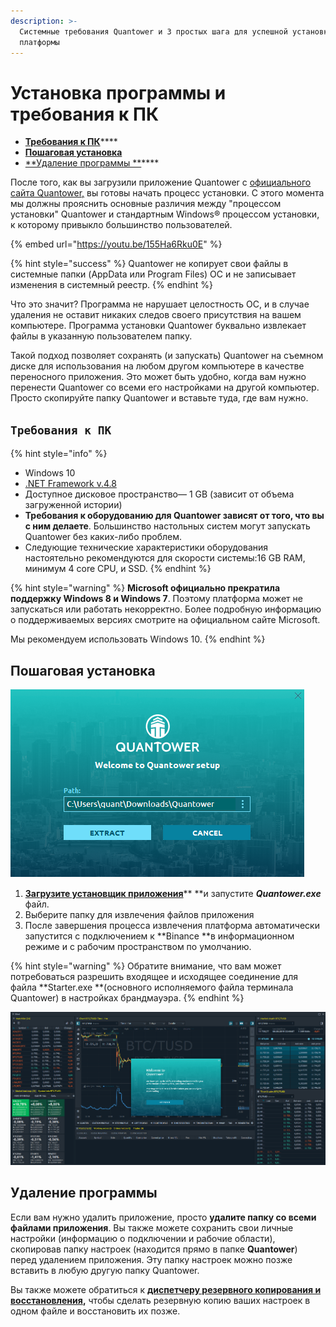 ```yaml
---
description: >-
  Системные требования Quantower и 3 простых шага для успешной установки
  платформы
---
```


# Установка программы и требования к ПК

* [**Требования к ПК**](installation.md#trebovaniya-k-pk)****
* ****[**Пошаговая установка**](installation.md#poshagovaya-ustanovka)****
* [**Удаление программы **](installation.md#udalenie-programmy)****

После того, как вы загрузили приложение Quantower с [официального сайта Quantower,](https://www.quantower.com) вы готовы начать процесс установки. С этого момента мы должны прояснить основные различия между "процессом установки" Quantower и стандартным Windows® процессом установки, к которому привыкло большинство пользователей.

{% embed url="https://youtu.be/155Ha6Rku0E" %}

{% hint style="success" %}
Quantower не копирует свои файлы в системные папки (AppData или Program Files) ОС и не записывает изменения в системный реестр.
{% endhint %}

Что это значит? Программа не нарушает целостность ОС, и в случае удаления не оставит никаких следов своего присутствия на вашем компьютере. Программа установки Quantower буквально извлекает файлы в указанную пользователем папку.

Такой подход позволяет сохранять (и запускать) Quantower на съемном диске для использования на любом другом компьютере в качестве переносного приложения. Это может быть удобно, когда вам нужно перенести Quantower со всеми его настройками на другой компьютер. Просто скопируйте папку Quantower и вставьте туда, где вам нужно.

## `Требования к ПК`

{% hint style="info" %}
* Windows 10
* [.NET Framework v.4.8](https://dotnet.microsoft.com/download/dotnet-framework/thank-you/net48-web-installer)
* Доступное дисковое пространство— 1 GB (зависит от объема загруженной истории)
* **Требования к оборудованию для Quantower зависят от того, что вы с ним делаете**. Большинство настольных систем могут запускать Quantower без каких-либо проблем.
* Следующие технические характеристики оборудования настоятельно рекомендуются для скорости системы:16 GB RAM, минимум  4 core CPU, и SSD.
{% endhint %}

{% hint style="warning" %}
**Microsoft официально прекратила поддержку Windows 8 и Windows 7**. Поэтому платформа может не запускаться или работать некорректно. Более подробную информацию о поддерживаемых версиях смотрите на официальном сайте Microsoft.

Мы рекомендуем использовать Windows 10.
{% endhint %}

## Пошаговая установка

![Экран установщика Quantower](../.gitbook/assets/extract-files-quantower.png)

1. [**Загрузите установщик приложения**](https://updates.quantower.com/Quantower/x64/latest/Quantower.exe)** **и запустите _**Quantower.exe**_ файл.
2. Выберите папку для извлечения файлов приложения
3. После завершения процесса извлечения платформа автоматически запустится с подключением к **Binance **в информационном режиме и с рабочим пространством по умолчанию.

{% hint style="warning" %}
Обратите внимание, что вам может потребоваться разрешить входящее и исходящее соединение для файла **Starter.exe **(основного исполняемого файла терминала Quantower) в настройках брандмауэра.
{% endhint %}

![](../.gitbook/assets/default-workspace.png)

## Удаление программы

Если вам нужно удалить приложение, просто **удалите папку со всеми файлами приложения**. Вы также можете сохранить свои личные настройки (информацию о подключении и рабочие области), скопировав папку настроек (находится прямо в папке **Quantower**) перед удалением приложения. Эту папку настроек можно позже вставить в любую другую папку Quantower.

Вы также можете обратиться к [**диспетчеру резервного копирования и восстановления**](backup-and-restore-manager.md)**,** чтобы сделать резервную копию ваших настроек в одном файле и восстановить их позже.
